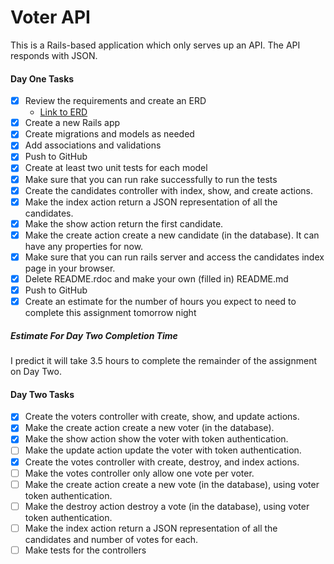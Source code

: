 # Voter API

This is a Rails-based application which only serves up an API. The API responds with JSON.


#### Day One Tasks

- [x] Review the requirements and create an ERD
    - [Link to ERD](https://www.lucidchart.com/invitations/accept/c1b61a37-4139-4172-8ce0-4f24cd19dfe8)
- [x] Create a new Rails app
- [x] Create migrations and models as needed
- [x] Add associations and validations
- [x] Push to GitHub
- [x] Create at least two unit tests for each model
- [x] Make sure that you can run rake successfully to run the tests
- [x] Create the candidates controller with index, show, and create actions.
- [x] Make the index action return a JSON representation of all the candidates.
- [x] Make the show action return the first candidate.
- [x] Make the create action create a new candidate (in the database). It can have any properties for now.
- [x] Make sure that you can run rails server and access the candidates index page in your browser.
- [x] Delete README.rdoc and make your own (filled in) README.md
- [x] Push to GitHub
- [x] Create an estimate for the number of hours you expect to need to complete this assignment tomorrow night

##### Estimate For Day Two Completion Time
I predict it will take 3.5 hours to complete the remainder of the assignment on Day Two.

#### Day Two Tasks
- [x] Create the voters controller with create, show, and update actions.
- [x] Make the create action create a new voter (in the database).
- [x] Make the show action show the voter with token authentication.
- [ ] Make the update action update the voter with token authentication.
- [x] Create the votes controller with create, destroy, and index actions.
- [ ] Make the votes controller only allow one vote per voter.
- [ ] Make the create action create a new vote (in the database), using voter token authentication.
- [ ] Make the destroy action destroy a vote (in the database), using voter token authentication.
- [ ] Make the index action return a JSON representation of all the candidates and number of votes for each.
- [ ] Make tests for the controllers
